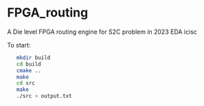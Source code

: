 # FPGA_routing

A Die level FPGA routing engine for S2C problem in 2023 EDA icisc

To start:

```bash
   mkdir build
   cd build
   cmake ..
   make
   cd src
   make
   ./src > output.txt
```


